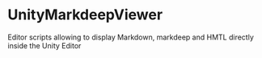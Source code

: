 # UnityMarkdeepViewer
Editor scripts allowing to display Markdown, markdeep and HMTL directly inside the Unity Editor

